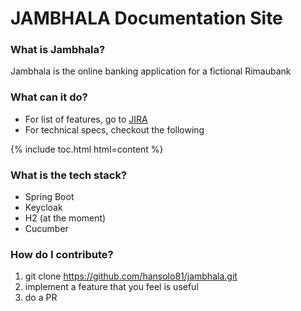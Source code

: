 # JAMBHALA Documentation Site
### What is Jambhala?
Jambhala is the online banking application for a fictional Rimaubank

### What can it do?
- For list of features, go to [JIRA](https://zakiyunus.atlassian.net/jira/software/c/projects/JAMBHALA/boards/1)
- For technical specs, checkout the following
  
{% include toc.html html=content %}



### What is the tech stack?
- Spring Boot
- Keycloak
- H2 (at the moment) 
- Cucumber

### How do I contribute?
1. git clone https://github.com/hansolo81/jambhala.git
2. implement a feature that you feel is useful
3. do a PR

